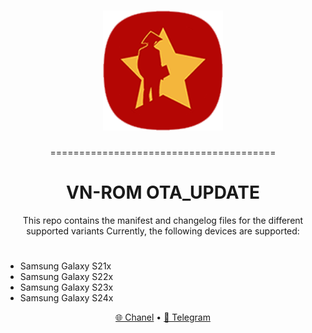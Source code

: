 
<h1 align="center">
  <img loading="lazy" src="ic_launcher.png"/>
</h1>

<p align="center">=======================================</p>

<h1 align="center">VN-ROM OTA_UPDATE</h1>

<p align="center">This repo contains the manifest and changelog files for the different supported variants
Currently, the following devices are supported:</p>

#
- Samsung Galaxy S21x
- Samsung Galaxy S22x
- Samsung Galaxy S23x
- Samsung Galaxy S24x

<p align="center">
  <a href="https://t.me/vnromchannel">🌐 Chanel</a>
  •
  <a href="https://t.me/vnromsupporten">💬 Telegram</a>
</p>
